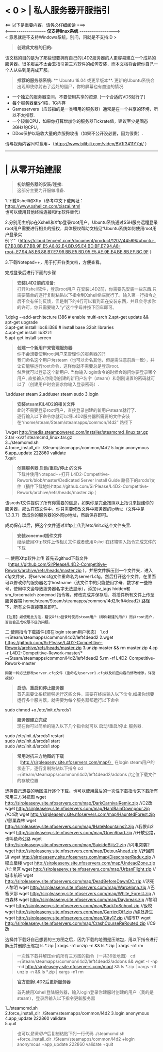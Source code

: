 # < 0 > | **私人服务器开服指引**

<== 以下是重要内容，请务必仔细阅读 ===>  
<------------------ **仅支持linux系统** ------------------>  
< 意思就是不支持Windows系统，别问，问就是不支持:D >
> **创建此文档的目的:**

该文档的目的是为了那些想要拥有自己的L4D2服务器的人更容易建立一个成熟的服务器。很多服主不太会去指引第三方软件的如何安装，而本文档将会帮你自己一个人从头到尾完成开服。

> **推荐的服务器系统:**
** Ubuntu 18.04 或更早版本**.  更新的Ubuntu系统会出现即使你射击了远处的僵尸，你的屏幕也有血迹的情况.
* 一个独立的服务器空间，不要使用共享的资源. (一个合适的VDS就行了)
* 每个服务器至少1核，1G内存
* Gameservers（应该指的是一类租用的服务器）通常是在一个共享的环境，所以不太推荐. 
* 一个较新CPU，如果你打算增加你的服务器Tickrate值，建议至少是固态3GHz的CPU。
* DDos保护以吸收大量的炸服狗攻击（如果不公开没必要，因为很贵）.

请与视频内容同时食用~（https://www.bilibili.com/video/BV1f3411Y7qi/ ）
- - - -
# | **从零开始建服**
> **初始服务器的安装/连接:**  
> 这部分主要为开服做准备.  

1.下载Xshell和Xftp（参考中文下载网址：https://www.xshellcn.com/xiazai.html 也可以使用其他终端连接和ftp软件替代）

2.分别用主机ip在Xshell和Xftp登录root用户。Ubuntu系统通过SSH服务远程登录root用户需要进行相关的授权，具体授权帮助文档见“Ubuntu系统如何使用root用户登录实例？”（https://cloud.tencent.com/document/product/1207/44569#ubuntu-.E7.B3.BB.E7.BB.9F.E5.A6.82.E4.BD.95.E4.BD.BF.E7.94.A8-root-.E7.94.A8.E6.88.B7.E7.99.BB.E5.BD.95.E5.AE.9E.E4.BE.8B.EF.BC.9F ）

3.下载Notepad++，用于打开各类文档，方便查看。

完成登录后进行下面的步骤


> **安装L4D2前的准备:**  
> 打开Xshell软件，登录root用户
在安装L4D2前，你需要先安装一些东西.只需要简单的逐行复制粘贴以下指令到Xshell终端就行了。输入第一行指令之后不会有任何反馈，但是剩下的4行可以看到正在安装东西，并且会寻求你的许可，你只需要输入“y”这个字母并按下回车即可。

1.dpkg --add-architecture i386 # enable multi-arch
2.apt-get update && apt-get upgrade  
3.apt-get install libc6:i386 # install base 32bit libraries  
4.apt-get install lib32z1  
5.apt-get install screen

> **创建一个新用户来管理服务器**  
> 你不会想要使用root用户来管理你的服务器的?!  
> 我们命名这个用户为steam（也可以命名其他，但是需注意前后一致），并让它能够运行root命令，这样你就不需要总是登录root.  
> 然后就可以登录这个新用户. 当你输入login命令的时候会询问你要登录哪个用户, 直接输入你刚刚创建的新用户名字（steam）和刚刚设置的密码就可以了（创建用户时会要求你输入登录密码）.

1.adduser steam
2.adduser steam sudo
3.login

> **安装steam和L4D2的相关文件**  
> 此时不需要登录root用户，直接登录创建的新用户steam就行了.  
> 逐行输入以下命令你就可以将L4D2服务器所需要的文件安装在“/home/steam/Steam/steamapps/common/l4d2” 路径下

1.wget http://media.steampowered.com/installer/steamcmd_linux.tar.gz  
2.tar -xvzf steamcmd_linux.tar.gz  
3../steamcmd.sh  
4.force_install_dir ./Steam/steamapps/common/l4d2
5.login anonymous  
6.app_update 222860 validate  
7.quit

> **创建服务器 启动/重启/停止 的文件**  
> 下载并使用Notepad++打开 L4D2-Competitive-Rework/blob/master/Dedicated Server Install Guide 路径下的srcds1文件（插件下载地址https://github.com/SirPlease/L4D2-Competitive-Rework/archive/refs/heads/master.zip ）

该srcds1文件提供了所有你需要的信息，如果你是完全按照以上指引来搭建你的服务器，那么在该文件中，你只需要修改文件中服务器的ip地址（文件中是1.3.3.7）改成你的服务器的外网ip地址，然后保存即可。  

成功保存以后，把这个文件通过Xftp上传到/etc/init.d这个文件夹里.  


> **安装zonemod插件文件**  
> 继续使用Xftp软件上传相关文件或者使用Xshell在终端输入指令完成文件的下载

一.使用Xftp软件上传
	首先去githud下载文件（https://github.com/SirPlease/L4D2-Competitive-Rework/archive/refs/heads/master.zip ），并把文件解压到一个文件夹，进入cfg文件夹，将server.cfg文件重命名为server1.cfg。然后打开这个文件，在里面可以修改你的服务器名字hostname（该文件中的只能使用字母、数字和一些符号，使用中文会导致服务器名字无法显示），添加sv_tags hidden和sm_forcematch zonemod 指令等。修改完成并保存后，将插件所有文件上传至服务器端 home/steam/Steam/steamapps/common/l4d2/left4dead2/ 路径下，所有文件直接覆盖即可。
	
	【注意】如使用此方法，建议Xftp登录时使用steam用户（即你新建的用户）而非root用户，否则会造成权限不足的问题。
	
二.使用指令下载插件(须在login steam用户状态）
	1.cd ~/Steam/steamapps/common/l4d2/left4dead2
	2.wget https://github.com/SirPlease/L4D2-Competitive-Rework/archive/refs/heads/master.zip
	3.unzip master && rm master.zip
	4.cp -r L4D2-Competitive-Rework-master/* ~/Steam/steamapps/common/l4d2/left4dead2
	5.rm -rf L4D2-Competitive-Rework-master
	
	同第一种方法修改server.cfg文件（重命名为server1.cfg以及相应内容的修改增添，详见视频）

> **启动、重启和停止服务器**  
> 首先需要让系统能够运行这些文件，需要在终端输入以下命令.如果你想要运行多个服务器，就需要为每个服务器都运行以下命令

sudo chmod +x /etc/init.d/srcds1

> **服务器建立完成**  
>现在你可以简单的输入以下几个指令就可以 启动/重启/停止 服务器.  

sudo /etc/init.d/srcds1 restart  
sudo /etc/init.d/srcds1 start  
sudo /etc/init.d/srcds1 stop



> **常用对抗三方地图的下载**  （http://sirpleaseny.site.nfoservers.com/map/）
> 在login steam用户的状态下，逐行复制粘贴以下指令
cd ~/Steam/steamapps/common/l4d2/left4dead2/addons   						//定位下载文件的存放位置

选择自己想要的地图进行逐个下载，也可以使用最后的一次性下载指令来下载所有常用三方对抗图
wget http://sirpleaseny.site.nfoservers.com/map/DarkCarnivalRemix.zip		//C2改
wget http://sirpleaseny.site.nfoservers.com/map/HardRainDownpour.zip       	//C4改
wget http://sirpleaseny.site.nfoservers.com/map/HauntedForest.zip			//颤栗森林
wget http://sirpleaseny.site.nfoservers.com/map/IHateMountains2.zip			//我恨山2
wget http://sirpleaseny.site.nfoservers.com/map/OpenRoad.zip				//开放公路，也叫绝命公路
wget http://sirpleaseny.site.nfoservers.com/map/SuicideBlitz2.zip			//闪电突袭2
wget http://sirpleaseny.site.nfoservers.com/map/DetourAhead.zip				//迂回前进
wget http://sirpleaseny.site.nfoservers.com/map/DiescraperRedux.zip			//喋血蜃楼
wget http://sirpleaseny.site.nfoservers.com/map/UndeadZone.zip				//亡灵区
wget http://sirpleaseny.site.nfoservers.com/map/UrbanFlight.zip				//城市航班
wget http://sirpleaseny.site.nfoservers.com/map/DeadBeforeDawnDC.zip		//活死人黎明
wget http://sirpleaseny.site.nfoservers.com/map/Warcelona.zip				//巴塞罗那
wget http://sirpleaseny.site.nfoservers.com/map/White_Forest.zip			//白森林
wget http://sirpleaseny.site.nfoservers.com/map/Daybreak.zip				//黎明
wget http://sirpleaseny.site.nfoservers.com/map/BackToSchool.zip			//返校
wget http://sirpleaseny.site.nfoservers.com/map/CarriedOff.zip				//绝处逢生
wget http://sirpleaseny.site.nfoservers.com/map/City17.zip					//城市17
wget http://sirpleaseny.site.nfoservers.com/map/CrashCourseReRouted.zip		//C9改

选择并下载好自己想要的三方图之后，因为下载的地图是压缩包，用以下指令进行解压并删除压缩包
ls *.zip | xargs -n1 unzip -n && ls *.zip | xargs -n1 rm


> 一次性下载并解压sir的所有三方图的指令（一共36张地图）
cd ~/Steam/steamapps/common/l4d2/left4dead2/addons && wget -r -np -nd http://sirpleaseny.site.nfoservers.com/map/ && ls *.zip | xargs -n1 unzip -n && ls *.zip | xargs -n1 rm


> **官方更新L4D2后更新服务器** 
> 
>首先使用Xshell登陆服务器，输入login登录你建服时创建的用户（我的是steam），登录后输入以下指令更新服务器

1../steamcmd.sh  
2.force_install_dir ./Steam/steamapps/common/l4d2
3.login anonymous  
4.app_update 222860 validate  
5.quit

>也可以*登录用户*后复制粘贴下列一行代码
./steamcmd.sh +force_install_dir ./Steam/steamapps/common/l4d2 +login anonymous +app_update 222860 validate +quit